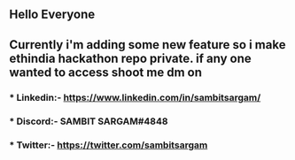## Hello Everyone
 ##     Currently i'm adding some new feature so i make ethindia hackathon repo private. if any one wanted to access shoot me dm on 
 ### * Linkedin:-  https://www.linkedin.com/in/sambitsargam/
 ###  * Discord:- SAMBIT SARGAM#4848
 ### * Twitter:- https://twitter.com/sambitsargam
      
